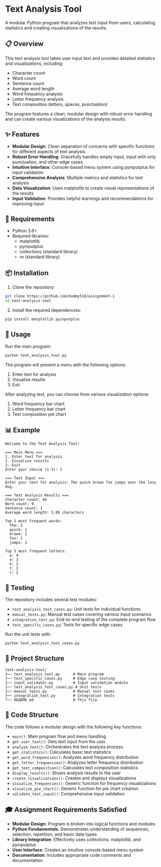 # Text Analysis Tool

A modular Python program that analyzes text input from users, calculating statistics and creating visualizations of the results.

## 📋 Overview

This text analysis tool takes user input text and provides detailed statistics and visualizations, including:
- Character count
- Word count
- Sentence count
- Average word length
- Word frequency analysis
- Letter frequency analysis
- Text composition (letters, spaces, punctuation)

The program features a clean, modular design with robust error handling and can create various visualizations of the analysis results.

## ✨ Features

- **Modular Design**: Clean separation of concerns with specific functions for different aspects of text analysis
- **Robust Error Handling**: Gracefully handles empty input, input with only punctuation, and other edge cases
- **Intuitive Interface**: Console-based menu system using pyinputplus for input validation
- **Comprehensive Analysis**: Multiple metrics and statistics for text analysis
- **Data Visualization**: Uses matplotlib to create visual representations of the results
- **Input Validation**: Provides helpful warnings and recommendations for improving input

## 🔧 Requirements

- Python 3.6+
- Required libraries:
  - matplotlib
  - pyinputplus
  - collections (standard library)
  - re (standard library)

## 📦 Installation

1. Clone the repository:
```bash
git clone https://github.com/dummy510/assignment-1
cd text-analysis-tool
```

2. Install the required dependencies:
```bash
pip install matplotlib pyinputplus
```

## 🚀 Usage

Run the main program:
```bash
python text_analysis_tool.py
```

The program will present a menu with the following options:
1. Enter text for analysis
2. Visualize results
3. Exit

After analyzing text, you can choose from various visualization options:
1. Word frequency bar chart
2. Letter frequency bar chart
3. Text composition pie chart

## 📊 Example

```
Welcome to the Text Analysis Tool!

=== Main Menu ===
1. Enter text for analysis
2. Visualize results
3. Exit
Enter your choice (1-3): 1

=== Text Input ===
Enter your text for analysis: The quick brown fox jumps over the lazy dog.

=== Text Analysis Results ===
Character count: 44
Word count: 9
Sentence count: 1
Average word length: 3.89 characters

Top 5 most frequent words:
  the: 2
  quick: 1
  brown: 1
  fox: 1
  jumps: 1

Top 5 most frequent letters:
  o: 4
  e: 3
  h: 2
  t: 2
  r: 2
```

## 🧪 Testing

The repository includes several test modules:
- `text_analysis_test_cases.py`: Unit tests for individual functions
- `manual_tests.py`: Manual test cases covering various input scenarios
- `integration_test.py`: End-to-end testing of the complete program flow
- `test_specific_cases.py`: Tests for specific edge cases

Run the unit tests with:
```bash
python text_analysis_test_cases.py
```

## 📐 Project Structure

```
text-analysis-tool/
├── text_analysis_tool.py      # Main program
├── test_specific_cases.py     # Edge case testing
├── input_validator.py         # Input validation module
├── text_analysis_test_cases.py # Unit tests
├── manual_tests.py            # Manual test cases
├── integration_test.py        # Integration tests
└── README.md                  # This file
```

## 📝 Code Structure

The code follows a modular design with the following key functions:

- `main()`: Main program flow and menu handling
- `get_user_text()`: Gets text input from the user
- `analyze_text()`: Orchestrates the text analysis process
- `get_statistics()`: Calculates basic text statistics
- `get_word_frequencies()`: Analyzes word frequency distribution
- `get_letter_frequencies()`: Analyzes letter frequency distribution
- `get_text_composition()`: Calculates text composition statistics
- `display_results()`: Shows analysis results to the user
- `create_visualizations()`: Creates and displays visualizations
- `visualize_frequencies()`: Generic function for frequency visualizations
- `visualize_pie_chart()`: Generic function for pie chart creation
- `validate_text_input()`: Comprehensive input validation

## 🎓 Assignment Requirements Satisfied

- **Modular Design**: Program is broken into logical functions and modules
- **Python Fundamentals**: Demonstrates understanding of sequences, selection, repetition, and basic data types
- **Library Integration**: Effectively uses collections, matplotlib, and pyinputplus
- **User Interface**: Creates an intuitive console-based menu system
- **Documentation**: Includes appropriate code comments and documentation

